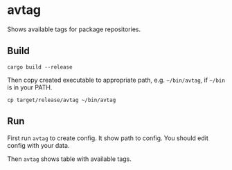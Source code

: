# avtag
Shows available tags for package repositories.

## Build
```
cargo build --release
```

Then copy created executable to appropriate path, e.g. `~/bin/avtag`, if
`~/bin` is in your PATH.
```
cp target/release/avtag ~/bin/avtag
```

## Run
First run `avtag` to create config.
It show path to config. You should edit config with your data.

Then `avtag` shows table with available tags.
